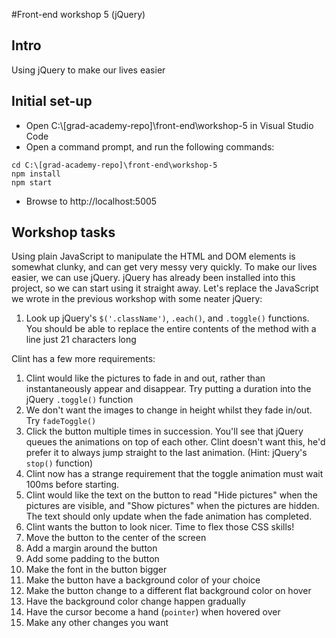 #Front-end workshop 5 (jQuery)
## Intro
Using jQuery to make our lives easier
## Initial set-up
* Open C:\\[grad-academy-repo]\front-end\workshop-5 in Visual Studio Code  
* Open a command prompt, and run the following commands:
```
cd C:\[grad-academy-repo]\front-end\workshop-5
npm install
npm start
```
* Browse to http://localhost:5005

## Workshop tasks
Using plain JavaScript to manipulate the HTML and DOM elements is somewhat clunky, and can get very messy very quickly. To make our lives easier, we can use jQuery. jQuery has already been installed into this project, so we can start using it straight away. Let's replace the JavaScript we wrote in the previous workshop with some neater jQuery:

1. Look up jQuery's `$('.className')`, `.each()`, and `.toggle()` functions. You should be able to replace the entire contents of the method with a line just 21 characters long

Clint has a few more requirements:

1. Clint would like the pictures to fade in and out, rather than instantaneously appear and disappear. Try putting a duration into the jQuery `.toggle()` function
1. We don't want the images to change in height whilst they fade in/out. Try `fadeToggle()`
1. Click the button multiple times in succession. You'll see that jQuery queues the animations on top of each other. Clint doesn't want this, he'd prefer it to always jump straight to the last animation. (Hint: jQuery's `stop()` function)
1. Clint now has a strange requirement that the toggle animation must wait 100ms before starting.
1. Clint would like the text on the button to read "Hide pictures" when the pictures are visible, and "Show pictures" when the pictures are hidden. The text should only update when the fade animation has completed.
1. Clint wants the button to look nicer. Time to flex those CSS skills!
  1. Move the button to the center of the screen
  1. Add a margin around the button
  1. Add some padding to the button
  1. Make the font in the button bigger
  1. Make the button have a background color of your choice
  1. Make the button change to a different flat background color on hover
  1. Have the background color change happen gradually
  1. Have the cursor become a hand (`pointer`) when hovered over
  1. Make any other changes you want